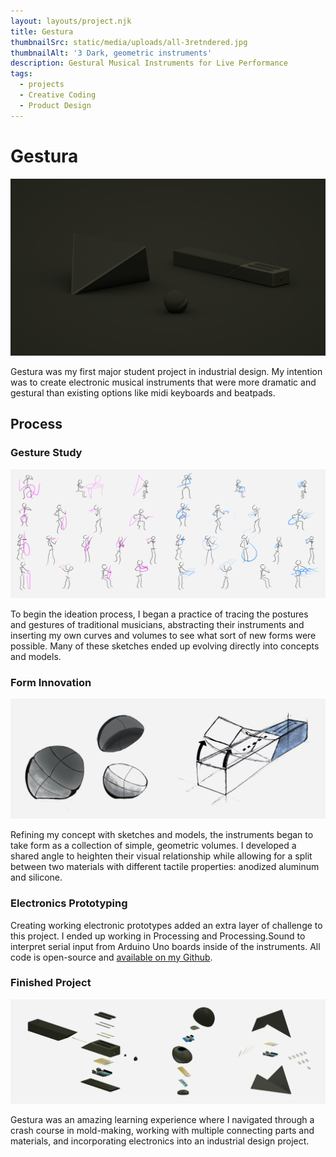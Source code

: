 ```yaml
---
layout: layouts/project.njk
title: Gestura
thumbnailSrc: static/media/uploads/all-3retndered.jpg
thumbnailAlt: '3 Dark, geometric instruments'
description: Gestural Musical Instruments for Live Performance
tags:
  - projects
  - Creative Coding
  - Product Design
---
```

# Gestura

![3 Black instruments on a dark background](static/media/uploads/all-3.jpg "Gestura")

Gestura was my first major student project in industrial design. My intention was to create electronic musical instruments that were more dramatic and gestural than existing options like midi keyboards and beatpads. 

## Process

### Gesture Study

![Figures of various musicians with abstracted instruments](static/media/uploads/gesture_study.png "Gesture Study")

To begin the ideation process, I began a practice of tracing the postures and gestures of traditional musicians, abstracting their instruments and inserting my own curves and volumes to see what sort of new forms were possible. Many of these sketches ended up evolving directly into concepts and models. 

### Form Innovation

![Circular Instrument, with 2 hemispheres separating](static/media/uploads/both_instr.jpg "Gestura Wave")

Refining my concept with sketches and models, the instruments began to take form as a collection of simple, geometric volumes. I developed a shared angle to heighten their visual relationship while allowing for a split between two materials with different tactile properties: anodized aluminum and silicone. 

### Electronics Prototyping

Creating working electronic prototypes added an extra layer of challenge to this project. I ended up working in Processing and Processing.Sound to interpret serial input from Arduino Uno boards inside of the instruments. All code is open-source and [available on my Github](https://github.com/mcdeeda/Gestura).

### Finished Project

![Exploded view of three Gestura instruments](static/media/uploads/brochure_2.jpg "Exploded views")

Gestura was an amazing learning experience where I navigated through a crash course in mold-making, working with multiple connecting parts and materials, and incorporating electronics into an industrial design project.